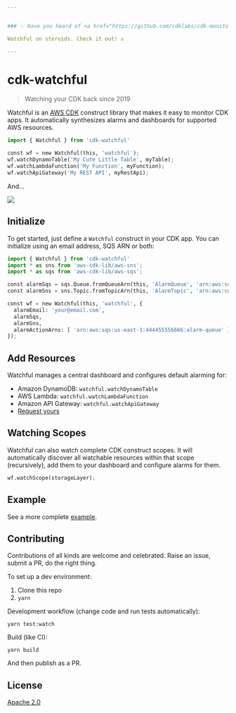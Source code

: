 ```yaml
---


### ✨ Have you heard of <a href="https://github.com/cdklabs/cdk-monitoring-constructs">cdk-monitoring-constructs</a>? ✨</span>

Watchful on steroids. Check it out! 🔝

---
```



# cdk-watchful

> Watching your CDK back since 2019

Watchful is an [AWS CDK](https://github.com/awslabs/aws-cdk) construct library that makes it easy
to monitor CDK apps. It automatically synthesizes alarms and dashboards for supported AWS resources.

```python
import { Watchful } from 'cdk-watchful'

const wf = new Watchful(this, 'watchful');
wf.watchDynamoTable('My Cute Little Table', myTable);
wf.watchLambdaFunction('My Function', myFunction);
wf.watchApiGateway('My REST API', myRestApi);
```

And...

![](https://raw.githubusercontent.com/eladb/cdk-watchful/master/example/sample.png)

## Initialize

To get started, just define a `Watchful` construct in your CDK app.
You can initialize using an email address, SQS ARN or both:

```python
import { Watchful } from 'cdk-watchful'
import * as sns from 'aws-cdk-lib/aws-sns';
import * as sqs from 'aws-cdk-lib/aws-sqs';

const alarmSqs = sqs.Queue.fromQueueArn(this, 'AlarmQueue', 'arn:aws:sqs:us-east-1:444455556666:alarm-queue')
const alarmSns = sns.Topic.fromTopicArn(this, 'AlarmTopic', 'arn:aws:sns:us-east-2:444455556666:MyTopic');

const wf = new Watchful(this, 'watchful', {
  alarmEmail: 'your@email.com',
  alarmSqs,
  alarmSns,
  alarmActionArns: [ 'arn:aws:sqs:us-east-1:444455556666:alarm-queue' ]
});
```

## Add Resources

Watchful manages a central dashboard and configures default alarming for:

* Amazon DynamoDB: `watchful.watchDynamoTable`
* AWS Lambda: `watchful.watchLambdaFunction`
* Amazon API Gateway: `watchful.watchApiGateway`
* [Request yours](https://github.com/eladb/cdk-watchful/issues/new)

## Watching Scopes

Watchful can also watch complete CDK construct scopes. It will automatically
discover all watchable resources within that scope (recursively), add them
to your dashboard and configure alarms for them.

```python
wf.watchScope(storageLayer);
```

## Example

See a more complete [example](https://github.com/eladb/cdk-watchful/blob/master/example/index.ts).

## Contributing

Contributions of all kinds are welcome and celebrated. Raise an issue, submit a PR, do the right thing.

To set up a dev environment:

1. Clone this repo
2. `yarn`

Development workflow (change code and run tests automatically):

```shell
yarn test:watch
```

Build (like CI):

```shell
yarn build
```

And then publish as a PR.

## License

[Apache 2.0](https://github.com/eladb/cdk-watchful/blob/master/LICENSE)
